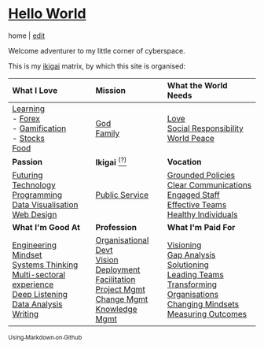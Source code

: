 # [Hello World](https://alwinwoo.github.io/)
home | [edit](https://github.com/alwinwoo/alwinwoo.github.io/edit/master/index.md)

Welcome adventurer to my little corner of cyberspace.

This is my [ikigai][ikigai] matrix, by which this site is organised:

What I Love             | Mission                                 | What the World Needs
:---                    | :---                                    | :---
[Learning][Learn]<br>- [Forex][FX]<br>- [Gamification](Game)<br>- [Stocks][stocks]<br>[Food](food)<br> | [God](#)<br>[Family](#)<br> | [Love](#)<br>[Social Responsibility](#)<br>[World Peace](#)
**Passion**             | **Ikigai** [<sup>(?)</sup>][ikigai]     | **Vocation**
[Futuring](#)<br>[Technology](#)<br>[Programming](#)<br>[Data Visualisation](#)<br>[Web Design](#) | [Public Service](#)<br>      | [Grounded Policies](#)<br>[Clear Communications](#)<br>[Engaged Staff](#)<br>[Effective Teams](#)<br>[Healthy Individuals](#)
**What I'm Good At**    | **Profession**                          | **What I'm Paid For**
[Engineering Mindset][eng]<br>[Systems Thinking](#)<br>[Multi-sectoral experience](#)<br>[Deep Listening](#)<br>[Data Analysis](#)<br>[Writing](#) | [Organisational Devt](#)<br>[Vision Deployment](#)<br>[Facilitation](#)<br>[Project Mgmt](#)<br>[Change Mgmt](#)<br>[Knowledge Mgmt](#) | [Visioning](#)<br>[Gap Analysis](#)<br>[Solutioning](#)<br>[Leading Teams](#)<br>[Transforming Organisations](#)<br>[Changing Mindsets](#)<br>[Measuring Outcomes](#)<br>

[<sub>Using Markdown on Github</sub>][GH]

[eng]:      https://alwinwoo.github.io/pages/engineering.html       "Engineering Mindset"
[food]:     #                                                       "Food"
[FX]:       #                                                       "Forex Trading"
[Game]:     #                                                       "Gamification"
[GH]:       https://alwinwoo.github.io/pages/github.html            "GitHub and Markdown"
[ikigai]:   https://alwinwoo.github.io/pages/ikigai.html            "Ikigai"
[Learn]:    #                                                       "Learning"
[stocks]:   https://alwinwoo.github.io/stocks.html                  "Stocks"
